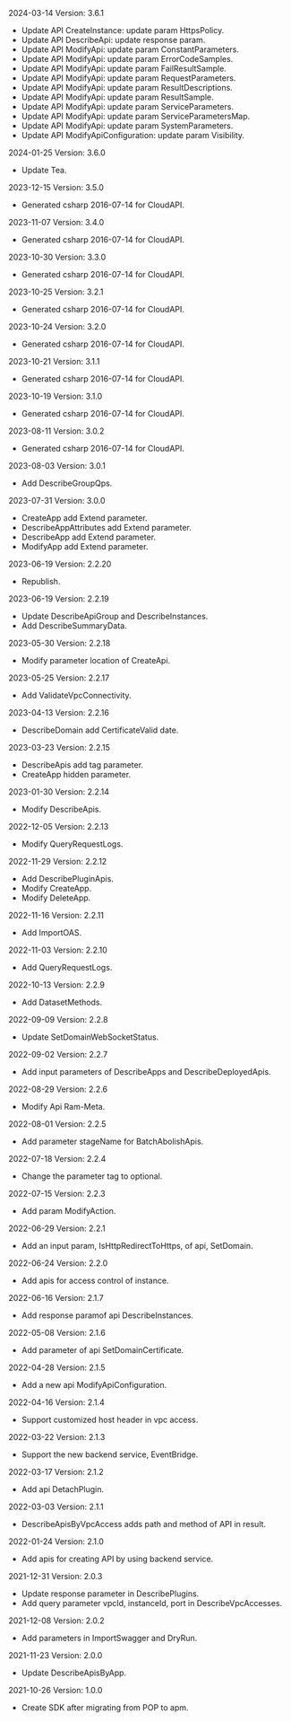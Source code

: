 2024-03-14 Version: 3.6.1
- Update API CreateInstance: update param HttpsPolicy.
- Update API DescribeApi: update response param.
- Update API ModifyApi: update param ConstantParameters.
- Update API ModifyApi: update param ErrorCodeSamples.
- Update API ModifyApi: update param FailResultSample.
- Update API ModifyApi: update param RequestParameters.
- Update API ModifyApi: update param ResultDescriptions.
- Update API ModifyApi: update param ResultSample.
- Update API ModifyApi: update param ServiceParameters.
- Update API ModifyApi: update param ServiceParametersMap.
- Update API ModifyApi: update param SystemParameters.
- Update API ModifyApiConfiguration: update param Visibility.


2024-01-25 Version: 3.6.0
- Update Tea.

2023-12-15 Version: 3.5.0
- Generated csharp 2016-07-14 for CloudAPI.

2023-11-07 Version: 3.4.0
- Generated csharp 2016-07-14 for CloudAPI.

2023-10-30 Version: 3.3.0
- Generated csharp 2016-07-14 for CloudAPI.

2023-10-25 Version: 3.2.1
- Generated csharp 2016-07-14 for CloudAPI.

2023-10-24 Version: 3.2.0
- Generated csharp 2016-07-14 for CloudAPI.

2023-10-21 Version: 3.1.1
- Generated csharp 2016-07-14 for CloudAPI.

2023-10-19 Version: 3.1.0
- Generated csharp 2016-07-14 for CloudAPI.

2023-08-11 Version: 3.0.2
- Generated csharp 2016-07-14 for CloudAPI.

2023-08-03 Version: 3.0.1
- Add DescribeGroupQps.

2023-07-31 Version: 3.0.0
- CreateApp add Extend parameter.
- DescribeAppAttributes add Extend parameter.
- DescribeApp add Extend parameter.
- ModifyApp add Extend parameter.

2023-06-19 Version: 2.2.20
- Republish.

2023-06-19 Version: 2.2.19
- Update DescribeApiGroup and DescribeInstances.
- Add DescribeSummaryData.

2023-05-30 Version: 2.2.18
- Modify parameter location of CreateApi.

2023-05-25 Version: 2.2.17
- Add ValidateVpcConnectivity.

2023-04-13 Version: 2.2.16
- DescribeDomain add CertificateValid date.

2023-03-23 Version: 2.2.15
- DescribeApis add tag parameter.
- CreateApp hidden parameter. 

2023-01-30 Version: 2.2.14
- Modify DescribeApis.

2022-12-05 Version: 2.2.13
- Modify QueryRequestLogs.

2022-11-29 Version: 2.2.12
- Add DescribePluginApis.
- Modify CreateApp.
- Modify DeleteApp.

2022-11-16 Version: 2.2.11
- Add ImportOAS.

2022-11-03 Version: 2.2.10
- Add QueryRequestLogs.

2022-10-13 Version: 2.2.9
- Add DatasetMethods.

2022-09-09 Version: 2.2.8
- Update SetDomainWebSocketStatus.

2022-09-02 Version: 2.2.7
- Add input parameters of DescribeApps and DescribeDeployedApis.

2022-08-29 Version: 2.2.6
- Modify  Api Ram-Meta.

2022-08-01 Version: 2.2.5
- Add parameter stageName for BatchAbolishApis.

2022-07-18 Version: 2.2.4
- Change the parameter tag to optional.

2022-07-15 Version: 2.2.3
- Add param ModifyAction.

2022-06-29 Version: 2.2.1
- Add an input param, IsHttpRedirectToHttps, of api, SetDomain.

2022-06-24 Version: 2.2.0
- Add apis for access control of instance.

2022-06-16 Version: 2.1.7
- Add response paramof api DescribeInstances.

2022-05-08 Version: 2.1.6
- Add parameter of api SetDomainCertificate.

2022-04-28 Version: 2.1.5
- Add a new api ModifyApiConfiguration.

2022-04-16 Version: 2.1.4
- Support customized host header in vpc access.

2022-03-22 Version: 2.1.3
- Support the new backend service, EventBridge.

2022-03-17 Version: 2.1.2
- Add api DetachPlugin.

2022-03-03 Version: 2.1.1
- DescribeApisByVpcAccess adds path and method of API in result.

2022-01-24 Version: 2.1.0
- Add apis for creating API by using backend service.

2021-12-31 Version: 2.0.3
- Update response parameter in DescribePlugins.
- Add query parameter vpcId, instanceId, port in DescribeVpcAccesses.

2021-12-08 Version: 2.0.2
- Add parameters in ImportSwagger and DryRun.

2021-11-23 Version: 2.0.0
- Update DescribeApisByApp.

2021-10-26 Version: 1.0.0
- Create SDK after migrating from POP to apm.

